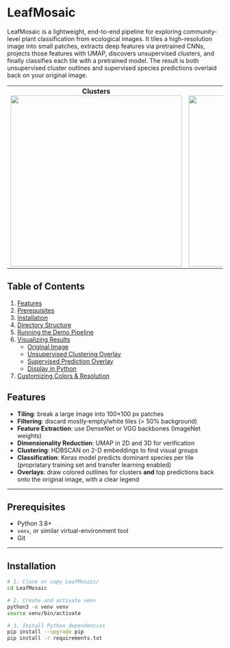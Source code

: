 # LeafMosaic

LeafMosaic is a lightweight, end-to-end pipeline for exploring community‐level plant classification from ecological images. It tiles a high-resolution image into small patches, extracts deep features via pretrained CNNs, projects those features with UMAP, discovers unsupervised clusters, and finally classifies each tile with a pretrained model.  The result is both unsupervised cluster outlines and supervised species predictions overlaid back on your original image.

<table>
  <tr>
    <td align="center">
      <strong>Clusters</strong><br>
      <img src="data/raw/20230627_bucket34.jpeg" width="400"/>
    </td>
    <td align="center">
      <strong>Clusters</strong><br>
      <img src="data/embeddings/cluster_outline.png" width="400"/>
    </td>
    <td align="center">
      <strong>Predictions</strong><br>
      <img src="data/embeddings/prediction_overlay.png" width="400"/>
    </td>
  </tr>
</table>


## Table of Contents

1. [Features](#features)  
2. [Prerequisites](#prerequisites)  
3. [Installation](#installation)  
4. [Directory Structure](#directory-structure)  
5. [Running the Demo Pipeline](#running-the-demo-pipeline)  
6. [Visualizing Results](#visualizing-results)  
   - [Original Image](#original-image)  
   - [Unsupervised Clustering Overlay](#unsupervised-clustering-overlay)  
   - [Supervised Prediction Overlay](#supervised-prediction-overlay)  
   - [Display in Python](#display-in-python)  
7. [Customizing Colors & Resolution](#customizing-colors--resolution)  


## Features

- **Tiling**: break a large image into 100×100 px patches  
- **Filtering**: discard mostly‐empty/white tiles (> 50% background)  
- **Feature Extraction**: use DenseNet or VGG backbones (ImageNet weights)  
- **Dimensionality Reduction**: UMAP in 2D and 3D for verification  
- **Clustering**: HDBSCAN on 2-D embeddings to find visual groups  
- **Classification**: Keras model predicts dominant species per tile (propriatary training set and transfer learning enabled)
- **Overlays**: draw colored outlines for clusters **and** top predictions back onto the original image, with a clear legend  

---

## Prerequisites

- Python 3.8+  
- `venv`, or similar virtual-environment tool  
- Git  

---

## Installation

```bash
# 1. Clone or copy LeafMosaic/
cd LeafMosaic

# 2. Create and activate venv
python3 -m venv venv
source venv/bin/activate

# 3. Install Python dependencies
pip install --upgrade pip
pip install -r requirements.txt
